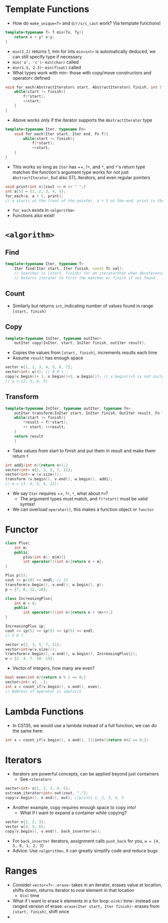 # Template Functions
- How do `make_unique<T>` and `d/r/s/c_cast` work? Via template functions!
```cpp
template<typename T> T min(Tx, Ty){
	return x < y? x:y;
}
```
- `min(1,2)` returns 1, min for ints `min<int>` is automatically deduced, we can still specify type if necessary
- `min('a', 'c')`- `min(char)` called
- `min(1.5, 2.3)`- `min(float)` called
- What types work with min- those with copy/move constructors and operator< defined
```cpp
void for_each(AbstractIterator& start, AbstractIterator& finish, int (*f)(int)){
	while(start != finish){
		f(*start);
		++start;
	}
}
```
- Above works only if the iterator supports the `AbstractIterator` type

```cpp
template<typename Iter, typename Fn>
	void for_each(Iter start, Iter end, Fn f){
		while(start != finish){
			f(*start);
			++start;
	}
}
```
- This works so long as `Iter` has ++, !=, and `*`, and `*`'s return type matches the function's argument type works for not just `AbstractIterator`, but also STL iterators, and even regular pointers
```cpp
void print(int n){cout << n << " ";}
int a[5] = {1, 2, 3, 4, 5};
for_each(a, a + 5, print);
// a starts at the front of the pointer, a + 5 at the end, print is the print function
```
- `for_each` exists in `<algorithm>`
- Functions also exist!
# `<algorithm>`
## Find
```cpp
template<typename Iter, typename T>
	Iter find(Iter start, Iter finish, const T& val);
	// Searches in [start, finish) for an iteratorthat when dereferenced == val
	// Returns iterator to first the matches or finish if not found
```
## Count
- Similarly but returns `int`, indicating number of values found in range `[start, finish)`
## Copy
```cpp
template<typename InIter, typename outIter>
	outIter copy(InIter, start, InIter finish, outIter result);
```
- Copies the values from `[start, finish)`, increments results each time
- Assume `result` has enough space
```cpp
vector v{1, 2, 3, 4, 5, 6, 7};
vector<int> w(4); // 4 0's
copy(v.begin()+ 1, v.begin()+5, w.begin()); // v.begin()+5 is not inclusive
// w = {2, 3, 4, 5}
```
## Transform
```cpp
template<typename InIter, typename outIter, typename fn>
	outIter transform(InIter start, InIter finish, OutIter result, Fn f){
	while(start != finish){
		*result = f(*start);
		++ start; ++result;
	}
	return result
	}
```
- Take values from start to finish and put them in result and make them return `f`
```cpp
int add1(int n){return n+1;}
vector<int> v{2, 3, 5, 7, 11};
vector<int> w (v.size());
transform (v.begin(), v.end(), w.begin(), add1);
// w = {3, 4, 6, 8, 12};
```
- We say `Iter` requires ++, !=, `*`, what about `Fn`?
	- The argument types must match, and `f(*start)` must be valid syntax!
- We can overload `operator()`, this makes a function object or `functor`
# Functor
```cpp
class Plus{
	int m;
	public:
		plus(int m): m{m}{}
		int operator()(int n){return n + m};
}

Plus p{5};
cout << p(10) << endl; // 15
transform(v.begin(), v.end(), w.begin(), p);
p = {7, 8, 12, 16};
```

```cpp
class IncreasingPlus{
	int m = 0;
	public:
		int operator()(int n){return n + (m++);}
}

IncreasingPlus ip;
cout << ip(5) << ip(5) << ip(5) << endl;
// 5 6 7

vector v{2, 3, 5, 7, 11};
vector<int>w(v.size());
transform(v.begin(), v.end(), w.begin(), IncreasingPlus{});
w = {2. 4. 7. 10. 15};
```
- Vector of integers, how many are even?
```cpp
bool even(int n){return n % 2 == 0;}
vector<int> v{...};
int x = count_if(v.begin(), v.end(), even);
// Address of operator is implicit
```
# Lambda Functions
- In CS135, we would use a lambda instead of a full function, we can do the same here:
```cpp
int x = count_if(v.begin(), v.end(), [](intn){return n%2 == 0;})
```
# Iterators
- Iterators are powerful concepts, can be applied beyond just containers
	- See `<iterator>`
```cpp
vector<int> v{1, 2, 3, 4, 5};
ostream_iterator<int> out{cout, ","};
copy(v.begin(), v.end(), out); //prints 1, 2, 3, 4, 5
```
- Another example, copy requires enough space to copy into!
	- What if I want to expand a container while copying?
```cpp
vector v{1, 2, 3};
vector w{4, 5, 6};
copy(v.begin(), v.end(), back_inserter(w));
```
- For `back_inserter` iterators, assignment calls `push_back` for you, `w = {4, 5, 6, 1, 2, 3}`
- Advice: Use `<algorithm>`, it can greatly simplify code and reduce bugs
# Ranges
- Consider `vector<T>::erase`- takes in an iterator, erases value at location, shifts down, returns iterator to now element in that location
	- `O(n)` time
- What if I want to erase k elements in a for loop: `o(nk)` time- instead use ranged version of erase: `erase(Iter start, Iter finish)`- erases from `[start, finish)`, shift once
- 